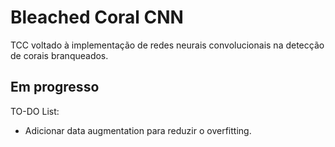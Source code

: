 # Bleached Coral CNN

TCC voltado à implementação de redes neurais convolucionais na detecção de corais branqueados.

## Em progresso

TO-DO List:

- Adicionar data augmentation para reduzir o overfitting.
